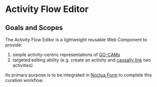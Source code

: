 # Activity Flow Editor

## Goals and Scopes
The Activity Flow Editor is a lightweight reusable Web Component to provide:
1. simple activity-centric representations of [GO-CAMs](http://geneontology.org/go-cam)
2. targeted editing ability (e.g. create an activity and [causally link](https://github.com/oborel/obo-relations) two activities)

Its primary purpose is to be integrated in [Noctua Form](https://github.com/geneontology/simple-annoton-editor) to complete this curation workflow.
